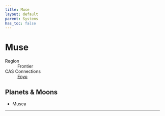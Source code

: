 ```yaml
---
title: Muse
layout: default
parent: Systems
has_toc: false
---
```


# Muse
<dl>
    <dt>Region</dt><dd>Frontier</dd>
    <dt>CAS Connections</dt><dd><a href="../enyo/">Enyo</a></dd>
    <!-- <dt>Population</dt><dd>///</dd> -->
</dl>

## Planets & Moons
* Musea

<!-- ## Stations
* TBD -->

----
